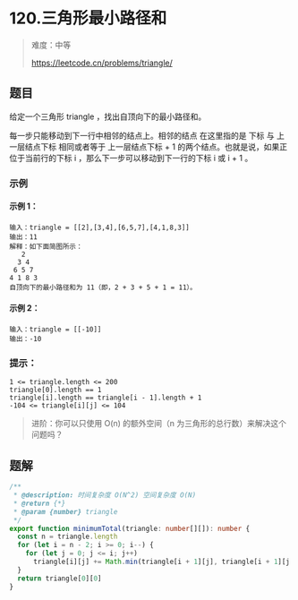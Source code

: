 # 120.三角形最小路径和

> 难度：中等
>
> https://leetcode.cn/problems/triangle/

## 题目

给定一个三角形 triangle ，找出自顶向下的最小路径和。

每一步只能移动到下一行中相邻的结点上。相邻的结点 在这里指的是 下标 与 上一层结点下标 相同或者等于 上一层结点下标 + 1 的两个结点。也就是说，如果正位于当前行的下标 i ，那么下一步可以移动到下一行的下标 i 或 i + 1 。

### 示例

#### 示例 1：

``` 
输入：triangle = [[2],[3,4],[6,5,7],[4,1,8,3]]
输出：11
解释：如下面简图所示：
   2
  3 4
 6 5 7
4 1 8 3
自顶向下的最小路径和为 11（即，2 + 3 + 5 + 1 = 11）。
```

#### 示例 2：

```
输入：triangle = [[-10]]
输出：-10
```

### 提示：

```
1 <= triangle.length <= 200
triangle[0].length == 1
triangle[i].length == triangle[i - 1].length + 1
-104 <= triangle[i][j] <= 104
```

> 进阶：你可以只使用 O(n) 的额外空间（n 为三角形的总行数）来解决这个问题吗？

## 题解

```ts
/**
 * @description: 时间复杂度 O(N^2) 空间复杂度 O(N)
 * @return {*}
 * @param {number} triangle
 */
export function minimumTotal(triangle: number[][]): number {
  const n = triangle.length
  for (let i = n - 2; i >= 0; i--) {
    for (let j = 0; j <= i; j++)
      triangle[i][j] += Math.min(triangle[i + 1][j], triangle[i + 1][j + 1])
  }
  return triangle[0][0]
}
```
